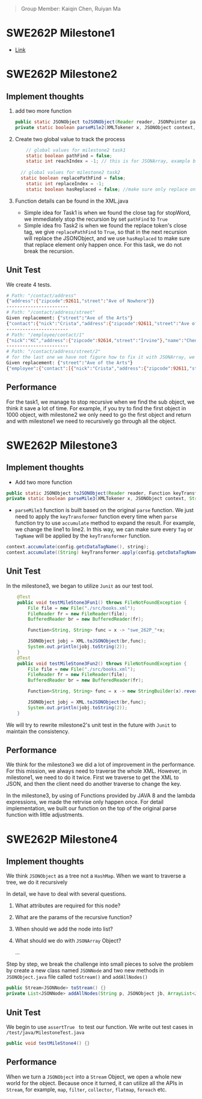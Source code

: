 > Group Member: Kaiqin Chen, Ruiyan Ma

# SWE262P Milestone1

- [Link](https://github.com/tonychen257/SWE262P-project/blob/main/Milestone1/src/M1/README.md)

# SWE262P Milestone2

## Implement thoughts

1. add two more function

   ```java
   public static JSONObject toJSONObject(Reader reader, JSONPointer path) {}
   private static boolean parseMile2(XMLTokener x, JSONObject context, String name, XMLParserConfiguration config, String stopKey) {}
   ```

2. Create two global value to track the process

   ```java
       // global values for milestone2 task1
       static boolean pathFind = false;
       static int reachIndex = -1; // this is for JSONArray, example books/2
   	
   	 // global values for milestone2 task2
   	 static boolean replacePathFind = false;
       static int replaceIndex = -1;
       static boolean hasReplaced = false; //make sure only replace once
   ```

3. Function details can be found in the XML.java
   - Simple idea for Task1 is when we found the close tag for stopWord, we immediately stop the recursion by set `pathFind` to  `True`
   - Simple idea fro Task2 is when we found the replace token's close tag, we give `replacePathFind` to `True`, so that in the next recursion will replace the JSONObject, and we use `hasReplaced` to make sure that replace element only happen once. For this task, we do not break the recursion.

## Unit Test

We create 4 tests.

```bash
# Path: "/contact/address"
{"address":{"zipcode":92611,"street":"Ave of Nowhere"}}
-----------------------
# Path: "/contact/address/street"
Given replacement: {"street":"Ave of the Arts"}
{"contact":{"nick":"Crista","address":{"zipcode":92611,"street":"Ave of the Arts"},"name":"Crista Lopes"}}
-----------------------
# Path: "/employee/contact/1"
{"nick":"KC","address":{"zipcode":92614,"street":"Irvine"},"name":"Chen"}
-----------------------
# Path: "/contact/address/street/2"
# for the last one we have not figure how to fix it with JSONArray, we might do it in the future update
Given replacement: {"street":"Ave of the Arts"}
{"employee":{"contact":[{"nick":"Crista","address":{"zipcode":92611,"street":["Ave of the Arts","Ave of Two","Ave of Three"]},"name":"Crista Lopes"},{"nick":"KC","address":{"zipcode":92614,"street":"Irvine"},"name":"Chen"}]}}
```

## Performance

For the task1, we manage to stop recursive when we find the sub object, we think it save a lot of time. For example, if you try to find the first object in 1000 object, with milestone2 we only need to go the first object and return and with milestone1 we need to recursively go through all the object.

# SWE262P Milestone3

## Implement thoughts

- Add two more function

```java
public static JSONObject toJSONObject(Reader reader, Function keyTransformer) {}
private static boolean parseMile3(XMLTokener x, JSONObject context, String name, XMLParserConfiguration config, Function keyTransformer) {}
```

- `parseMile3` function is built based on the original `parse` function. We just need to apply the `keyTransformer` function every time when `parse	` function try to use `accumulate` method to expand the result. For example, we change the line1 to line2. In this way, we can make sure every `Tag` or `TagName` will be applied by the `keyTransformer` function.

```java
context.accumulate(config.getcDataTagName(), string);
context.accumulate((String) keyTransformer.apply(config.getcDataTagName()), string);
```

## Unit Test

In the milestone3, we began to utilize `Junit` as our test tool.

```java
    @Test
    public void testMileStone3Fun1() throws FileNotFoundException {
        File file = new File("./src/books.xml");
        FileReader fr = new FileReader(file);
        BufferedReader br = new BufferedReader(fr);

        Function<String, String> func = x -> "swe_262P_"+x;

        JSONObject jobj = XML.toJSONObject(br,func);
        System.out.println(jobj.toString(2));
    }
    @Test
    public void testMileStone3Fun2() throws FileNotFoundException {
        File file = new File("./src/books.xml");
        FileReader fr = new FileReader(file);
        BufferedReader br = new BufferedReader(fr);

        Function<String, String> func = x -> new StringBuilder(x).reverse().toString();

        JSONObject jobj = XML.toJSONObject(br,func);
        System.out.println(jobj.toString(2));
    }
```

We will try to rewrite milestone2's unit test in the future with `Junit` to maintain the consistency.

##  Performance

We think for the milestone3 we did a lot of improvement in the performance. For this mission, we always need to traverse the whole XML. However, in milestone1, we need to do it twice. First we traverse to get the XML to JSON, and then the client need do another traverse to change the key.

In the milestone3, by using of Functions provided by JAVA 8 and the lambda expressions, we made the retrvise only happen once. For detail implementation, we built our function on the top of the original parse function with little adjustments.

# SWE262P Milestone4

## Implement thoughts

We think `JSONObject` as a tree not a `HashMap`. When we want to traverse a tree, we do it recursively

In detail, we have to deal with several questions.

1. What attributes are required for this node?

2. What are the params of the recursive function?

3. When should we add the node into list?

4. What should we do with `JSONArray` Object?

   ...

Step by step, we break the challenge into small pieces to solve the problem by create a new class named `JSONNode` and two new methods in `JSONObject.java` file called `toStream()` and `addAllNodes()`

```java
public Stream<JSONNode> toStream() {}
private List<JSONNode> addAllNodes(String p, JSONObject jb, ArrayList<JSONNode> nodes) {}
```

## Unit Test

We begin to use `assertTrue ` to test our function. We write out test cases in `/test/java/MilestoneTest.java`

```java
public void testMileStone4() {}
```

## Performance

When we turn a `JSONObject` into a `Stream` Object, we open a whole new world for the object. Because once it turned, it can utilize all the APIs in `Stream`, for example, `map`, `filter`, `collector`, `flatmap`, `foreach` etc.